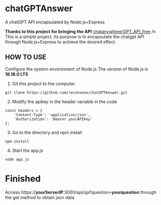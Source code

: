 # chatGPTAnswer
A chatGPT API encapsulated by Node.js+Express

**Thanks to this project for bringing the API**  [chatanywhere/GPT_API_free](https://github.com/chatanywhere/GPT_API_free) /n
This is a simple project. Its purpose is to encapsulate the chatgpt API through Node.js+Express to achieve the desired effect.

HOW TO USE
---

Configure the system environment of Node.js
The version of Node.js is **18.18.0 LTS**

1.  Git this project to the computer
```
git clone https://github.com/reconvene/chatGPTAnswer.git
```

2. Modify the apikey in the header variable in the code
```
const headers = {
	'Content-Type': 'application/json',  
	'Authorization': 'Bearer yourAPIKey'
};
```

3. Go to the directory and npm install
```
npm install
```

4. Start the app.js
```
node app.js
```
# Finished
Access https://**yourServerIP**:3000/api/qa?question=**yourquestion** through the get method to obtain json data
